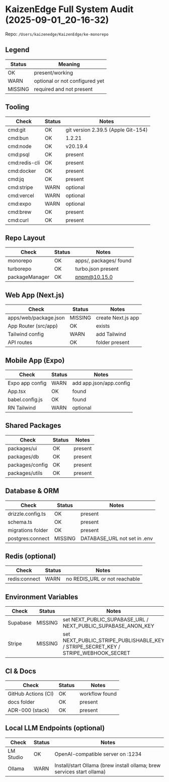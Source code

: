 # KaizenEdge Full System Audit (2025-09-01_20-16-32)

Repo: `/Users/kaizenedge/KaizenEdge/ke-monorepo`

## Legend
| Status | Meaning |
|---|---|
| OK | present/working |
| WARN | optional or not configured yet |
| MISSING | required and not present |

## Tooling
| Check | Status | Notes |
|---|---|---|
| cmd:git | OK | git version 2.39.5 (Apple Git-154) |
| cmd:bun | OK | 1.2.21 |
| cmd:node | OK | v20.19.4 |
| cmd:psql | OK | present |
| cmd:redis-cli | OK | present |
| cmd:docker | OK | present |
| cmd:jq | OK | present |
| cmd:stripe | WARN | optional |
| cmd:vercel | WARN | optional |
| cmd:expo | WARN | optional |
| cmd:brew | OK | present |
| cmd:curl | OK | present |

## Repo Layout
| Check | Status | Notes |
|---|---|---|
| monorepo | OK | apps/, packages/ found |
| turborepo | OK | turbo.json present |
| packageManager | OK | pnpm@10.15.0 |

## Web App (Next.js)
| Check | Status | Notes |
|---|---|---|
| apps/web/package.json | MISSING | create Next.js app |
| App Router (src/app) | OK | exists |
| Tailwind config | WARN | add Tailwind |
| API routes | OK | folder present |

## Mobile App (Expo)
| Check | Status | Notes |
|---|---|---|
| Expo app config | WARN | add app.json/app.config |
| App.tsx | OK | found |
| babel.config.js | OK | found |
| RN Tailwind | WARN | optional |

## Shared Packages
| Check | Status | Notes |
|---|---|---|
| packages/ui | OK | present |
| packages/db | OK | present |
| packages/config | OK | present |
| packages/utils | OK | present |

## Database & ORM
| Check | Status | Notes |
|---|---|---|
| drizzle.config.ts | OK | present |
| schema.ts | OK | present |
| migrations folder | OK | present |
| postgres:connect | MISSING | DATABASE_URL not set in .env |

## Redis (optional)
| Check | Status | Notes |
|---|---|---|
| redis:connect | WARN | no REDIS_URL or not reachable |

## Environment Variables
| Check | Status | Notes |
|---|---|---|
| Supabase | MISSING | set NEXT_PUBLIC_SUPABASE_URL / NEXT_PUBLIC_SUPABASE_ANON_KEY |
| Stripe | MISSING | set NEXT_PUBLIC_STRIPE_PUBLISHABLE_KEY / STRIPE_SECRET_KEY / STRIPE_WEBHOOK_SECRET |

## CI & Docs
| Check | Status | Notes |
|---|---|---|
| GitHub Actions (CI) | OK | workflow found |
| docs folder | OK | present |
| ADR-000 (stack) | OK | present |

## Local LLM Endpoints (optional)
| Check | Status | Notes |
|---|---|---|
| LM Studio | OK | OpenAI-compatible server on :1234 |
| Ollama | WARN | Install/start Ollama (brew install ollama; brew services start ollama) |

